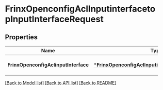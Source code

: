 # FrinxOpenconfigAclInputinterfacetopInputInterfaceRequest

## Properties
Name | Type | Description | Notes
------------ | ------------- | ------------- | -------------
**FrinxOpenconfigAclinputInterface** | [***FrinxOpenconfigAclInputinterfacetopInputInterface**](frinx.openconfig.acl.inputinterfacetop.InputInterface.md) |  | [optional] [default to null]

[[Back to Model list]](../README.md#documentation-for-models) [[Back to API list]](../README.md#documentation-for-api-endpoints) [[Back to README]](../README.md)


